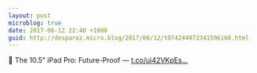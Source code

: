 ```yaml
---
layout: post
microblog: true
date: 2017-06-12 22:40 +1000
guid: http://desparoz.micro.blog/2017/06/12/t874244972341596160.html
---
```

🔗 The 10.5” iPad Pro: Future-Proof — [t.co/ui42VKpEs...](https://t.co/ui42VKpEsN)
